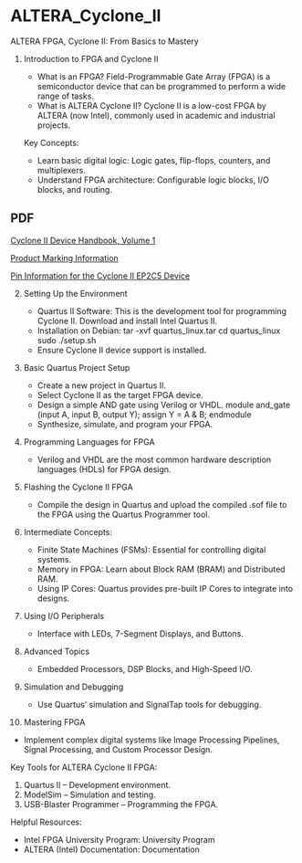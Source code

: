 # ALTERA_Cyclone_II
ALTERA FPGA, Cyclone II: From Basics to Mastery






1. Introduction to FPGA and Cyclone II
   - What is an FPGA?
     Field-Programmable Gate Array (FPGA) is a semiconductor device that can be programmed to perform a wide range of tasks.
   - What is ALTERA Cyclone II?
     Cyclone II is a low-cost FPGA by ALTERA (now Intel), commonly used in academic and industrial projects.
   
   Key Concepts:
   - Learn basic digital logic: Logic gates, flip-flops, counters, and multiplexers.
   - Understand FPGA architecture: Configurable logic blocks, I/O blocks, and routing.


## PDF

[Cyclone II Device Handbook, Volume 1](src/D_sheet.pdf)

[Product Marking Information](src/mark_info.pdf)

[Pin Information for the Cyclone II EP2C5 Device](src/pinout.pdf)




2. Setting Up the Environment
   - Quartus II Software: This is the development tool for programming Cyclone II. Download and install Intel Quartus II.
   - Installation on Debian:
     tar -xvf quartus_linux.tar
     cd quartus_linux
     sudo ./setup.sh
   - Ensure Cyclone II device support is installed.
















3. Basic Quartus Project Setup
   - Create a new project in Quartus II.
   - Select Cyclone II as the target FPGA device.
   - Design a simple AND gate using Verilog or VHDL.
     module and_gate (input A, input B, output Y);
         assign Y = A & B;
     endmodule
   - Synthesize, simulate, and program your FPGA.

4. Programming Languages for FPGA
   - Verilog and VHDL are the most common hardware description languages (HDLs) for FPGA design.

5. Flashing the Cyclone II FPGA
   - Compile the design in Quartus and upload the compiled .sof file to the FPGA using the Quartus Programmer tool.

6. Intermediate Concepts:
   - Finite State Machines (FSMs): Essential for controlling digital systems.
   - Memory in FPGA: Learn about Block RAM (BRAM) and Distributed RAM.
   - Using IP Cores: Quartus provides pre-built IP Cores to integrate into designs.

7. Using I/O Peripherals
   - Interface with LEDs, 7-Segment Displays, and Buttons.

8. Advanced Topics
   - Embedded Processors, DSP Blocks, and High-Speed I/O.

9. Simulation and Debugging
   - Use Quartus’ simulation and SignalTap tools for debugging.

10. Mastering FPGA
   - Implement complex digital systems like Image Processing Pipelines, Signal Processing, and Custom Processor Design.

Key Tools for ALTERA Cyclone II FPGA:
   1. Quartus II – Development environment.
   2. ModelSim – Simulation and testing.
   3. USB-Blaster Programmer – Programming the FPGA.

Helpful Resources:
   - Intel FPGA University Program: University Program
   - ALTERA (Intel) Documentation: Documentation


